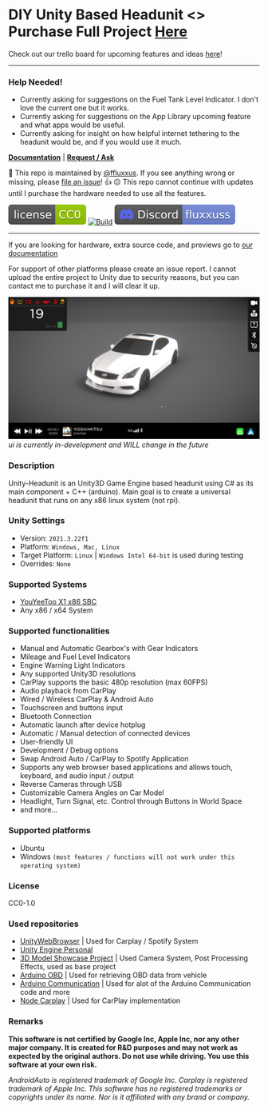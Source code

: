 # DIY Unity Based Headunit <> Purchase Full Project [Here](https://flux-11.gitbook.io/headunit/purchase-full-project/how-to-purchase)
Check out our trello board for upcoming features and ideas [here](https://trello.com/b/Qg1K2m1b)!

---

### Help Needed!
- Currently asking for suggestions on the Fuel Tank Level Indicator. I don't love the current one but it works.
- Currently asking for suggestions on the App Library upcoming feature and what apps would be useful.
- Currently asking for insight on how helpful internet tethering to the headunit would be, and if you would use it much.

[**Documentation**](https://flux-11.gitbook.io/headunit) |
[**Request / Ask**](https://github.com/ffluxxus/unity-headunit/discussions)

:wave: This repo is maintained by [@ffluxxus](https://github.com/ffluxxus). If you see anything wrong or missing, please [file an issue](https://github.com/ffluxxus/unity-headunit/issues/new/choose)! :+1:
😔 This repo cannot continue with updates until I purchase the hardware needed to use all the features.

[![License](.github/licensebadge.svg)](/LICENSE.md)
[![Build](https://github.com/ffluxxus/unity-headunit/actions/workflows/main.yml/badge.svg)](https://github.com/ffluxxus/unity-headunit/actions/workflows/main.yml)
[![Discord](.github/discordbadge.svg)](https://fluxus.000.pe) 

---

If you are looking for hardware, extra source code, and previews go to [our documentation](https://flux-11.gitbook.io/headunit)

For support of other platforms please create an issue report.
I cannot upload the entire project to Unity due to security reasons, but you can contact me to purchase it and I will clear it up.

![ShowcaseImage](https://github.com/ffluxxus/unity-headunit/blob/main/showcase/image_2024-07-15_232121984.png?raw=true)
*ui is currently in-development and WILL change in the future*

### Description
Unity-Headunit is an Unity3D Game Engine based headunit using C# as its main component + C++ (arduino). Main goal is to create a universal headunit that runs on any x86 linux system (not rpi).

### Unity Settings
 - Version: `2021.3.22f1`
 - Platform: `Windows, Mac, Linux`
 - Target Platform: `Linux` | `Windows Intel 64-bit` is used during testing
 - Overrides: `None`

### Supported Systems
 - [YouYeeToo X1 x86 SBC](https://amazon.com/dp/B0CCY2RBCS/)
 - Any x86 / x64 System

### Supported functionalities
 - Manual and Automatic Gearbox's with Gear Indicators
 - Mileage and Fuel Level Indicators
 - Engine Warning Light Indicators
 - Any supported Unity3D resolutions
 - CarPlay supports the basic 480p resolution (max 60FPS)
 - Audio playback from CarPlay
 - Wired / Wireless CarPlay & Android Auto
 - Touchscreen and buttons input
 - Bluetooth Connection
 - Automatic launch after device hotplug
 - Automatic / Manual detection of connected devices
 - User-friendly UI
 - Development / Debug options
 - Swap Android Auto / CarPlay to Spotify Application
 - Supports any web browser based applications and allows touch, keyboard, and audio input / output
 - Reverse Cameras through USB
 - Customizable Camera Angles on Car Model
 - Headlight, Turn Signal, etc. Control through Buttons in World Space
 - and more...

### Supported platforms

 - Ubuntu
 - Windows `(most features / functions will not work under this operating system)`

### License
CC0-1.0

### Used repositories
 - [UnityWebBrowser](https://github.com/Voltstro-Studios/UnityWebBrowser) | Used for Carplay / Spotify System
 - [Unity Engine Personal](https://unity.com/) 
 - [3D Model Showcase Project](https://github.com/LeoBlanchette/Unity3dModelShowcase) | Used Camera System, Post Processing Effects, used as base project
 - [Arduino OBD](https://github.com/stanleyhuangyc/ArduinoOBD) | Used for retrieving OBD data from vehicle
 - [Arduino Communication](https://mauznemo.de/smart_miata_prev/) | Used for alot of the Arduino Communication code and more
 - [Node Carplay](https://github.com/rhysmorgan134/node-CarPlay) | Used for CarPlay implementation

### Remarks
**This software is not certified by Google Inc, Apple Inc, nor any other major company. It is created for R&D purposes and may not work as expected by the original authors. Do not use while driving. You use this software at your own risk.**

*AndroidAuto is registered trademark of Google Inc.*
*Carplay is registered trademark of Apple Inc.*
*This software has no registered trademarks or copyrights under its name. Nor is it affiliated with any brand or company.*
